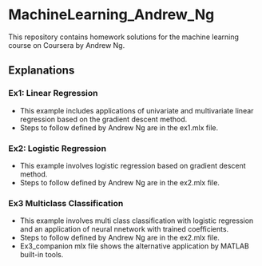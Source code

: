 # MachineLearning_Andrew_Ng
This repository contains homework solutions for the machine learning course on Coursera by Andrew Ng.
## Explanations
### Ex1: Linear Regression
* This example includes applications of univariate and multivariate linear regression based on the gradient descent method.
* Steps to follow defined by Andrew Ng are in the ex1.mlx file.
### Ex2: Logistic Regression
* This example involves logistic regression based on gradient descent method.
* Steps to follow defined by Andrew Ng are in the ex2.mlx file.
### Ex3 Multiclass Classification
* This example involves multi class classification with logistic regression and an application of neural nnetwork with trained coefficients.
* Steps to follow defined by Andrew Ng are in the ex2.mlx file.
* Ex3_companion mlx file shows the alternative application by MATLAB built-in tools.
